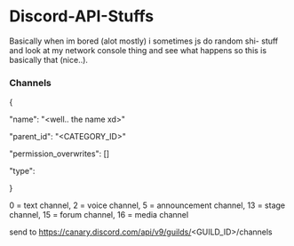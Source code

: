 # Discord-API-Stuffs

Basically when im bored (alot mostly) i sometimes js do random shi- stuff and look at my network console thing and see what happens so this is basically that (nice..).

### Channels
{

  "name": "<well.. the name xd>"
  
  "parent_id": "<CATEGORY_ID>"
  
  "permission_overwrites": []
  
  "type": <LIST BELOW>
  
}

0 = text channel,
2 = voice channel,
5 = announcement channel,
13 = stage channel,
15 = forum channel,
16 = media channel

send to https://canary.discord.com/api/v9/guilds/<GUILD_ID>/channels

